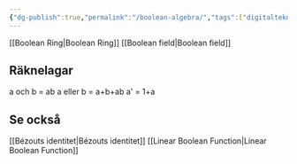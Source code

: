 ```yaml
---
{"dg-publish":true,"permalink":"/boolean-algebra/","tags":["digitalteknik"]}
---
```



[[Boolean Ring\|Boolean Ring]]
[[Boolean field\|Boolean field]]

## Räknelagar
a och b = ab
a eller b = a+b+ab
a' = 1+a

## Se också
[[Bézouts identitet\|Bézouts identitet]]
[[Linear Boolean Function\|Linear Boolean Function]]

